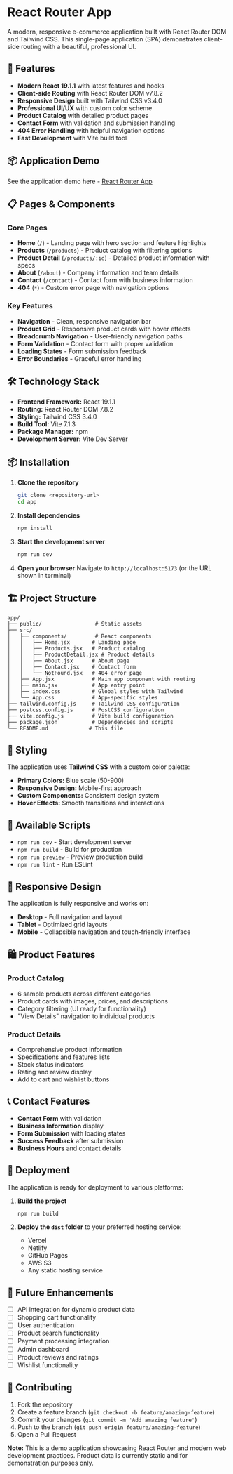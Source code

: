 # React Router App

A modern, responsive e-commerce application built with React Router DOM and Tailwind CSS. This single-page application (SPA) demonstrates client-side routing with a beautiful, professional UI.

## 🚀 Features

- **Modern React 19.1.1** with latest features and hooks
- **Client-side Routing** with React Router DOM v7.8.2
- **Responsive Design** built with Tailwind CSS v3.4.0
- **Professional UI/UX** with custom color scheme
- **Product Catalog** with detailed product pages
- **Contact Form** with validation and submission handling
- **404 Error Handling** with helpful navigation options
- **Fast Development** with Vite build tool

## 📦 Application Demo
See the application demo here - [React Router App]()

## 📋 Pages & Components

### Core Pages
- **Home** (`/`) - Landing page with hero section and feature highlights
- **Products** (`/products`) - Product catalog with filtering options
- **Product Detail** (`/products/:id`) - Detailed product information with specs
- **About** (`/about`) - Company information and team details
- **Contact** (`/contact`) - Contact form with business information
- **404** (`*`) - Custom error page with navigation options

### Key Features
- **Navigation** - Clean, responsive navigation bar
- **Product Grid** - Responsive product cards with hover effects
- **Breadcrumb Navigation** - User-friendly navigation paths
- **Form Validation** - Contact form with proper validation
- **Loading States** - Form submission feedback
- **Error Boundaries** - Graceful error handling

## 🛠️ Technology Stack

- **Frontend Framework:** React 19.1.1
- **Routing:** React Router DOM 7.8.2
- **Styling:** Tailwind CSS 3.4.0
- **Build Tool:** Vite 7.1.3
- **Package Manager:** npm
- **Development Server:** Vite Dev Server

## 📦 Installation

1. **Clone the repository**
   ```bash
   git clone <repository-url>
   cd app
   ```

2. **Install dependencies**
   ```bash
   npm install
   ```

3. **Start the development server**
   ```bash
   npm run dev
   ```

4. **Open your browser**
   Navigate to `http://localhost:5173` (or the URL shown in terminal)

## 🏗️ Project Structure

```
app/
├── public/                 # Static assets
├── src/
│   ├── components/         # React components
│   │   ├── Home.jsx       # Landing page
│   │   ├── Products.jsx   # Product catalog
│   │   ├── ProductDetail.jsx # Product details
│   │   ├── About.jsx      # About page
│   │   ├── Contact.jsx    # Contact form
│   │   └── NotFound.jsx   # 404 error page
│   ├── App.jsx            # Main app component with routing
│   ├── main.jsx           # App entry point
│   ├── index.css          # Global styles with Tailwind
│   └── App.css            # App-specific styles
├── tailwind.config.js     # Tailwind CSS configuration
├── postcss.config.js      # PostCSS configuration
├── vite.config.js         # Vite build configuration
├── package.json           # Dependencies and scripts
└── README.md             # This file
```

## 🎨 Styling

The application uses **Tailwind CSS** with a custom color palette:

- **Primary Colors:** Blue scale (50-900)
- **Responsive Design:** Mobile-first approach
- **Custom Components:** Consistent design system
- **Hover Effects:** Smooth transitions and interactions

## 🔧 Available Scripts

- `npm run dev` - Start development server
- `npm run build` - Build for production
- `npm run preview` - Preview production build
- `npm run lint` - Run ESLint

## 📱 Responsive Design

The application is fully responsive and works on:
- **Desktop** - Full navigation and layout
- **Tablet** - Optimized grid layouts
- **Mobile** - Collapsible navigation and touch-friendly interface

## 🛍️ Product Features

### Product Catalog
- 6 sample products across different categories
- Product cards with images, prices, and descriptions
- Category filtering (UI ready for functionality)
- "View Details" navigation to individual products

### Product Details
- Comprehensive product information
- Specifications and features lists
- Stock status indicators
- Rating and review display
- Add to cart and wishlist buttons

## 📞 Contact Features

- **Contact Form** with validation
- **Business Information** display
- **Form Submission** with loading states
- **Success Feedback** after submission
- **Business Hours** and contact details

## 🚀 Deployment

The application is ready for deployment to various platforms:

1. **Build the project**
   ```bash
   npm run build
   ```

2. **Deploy the `dist` folder** to your preferred hosting service:
   - Vercel
   - Netlify
   - GitHub Pages
   - AWS S3
   - Any static hosting service

## 🔮 Future Enhancements

- [ ] API integration for dynamic product data
- [ ] Shopping cart functionality
- [ ] User authentication
- [ ] Product search functionality
- [ ] Payment processing integration
- [ ] Admin dashboard
- [ ] Product reviews and ratings
- [ ] Wishlist functionality

## 🤝 Contributing

1. Fork the repository
2. Create a feature branch (`git checkout -b feature/amazing-feature`)
3. Commit your changes (`git commit -m 'Add amazing feature'`)
4. Push to the branch (`git push origin feature/amazing-feature`)
5. Open a Pull Request


**Note:** This is a demo application showcasing React Router and modern web development practices. Product data is currently static and for demonstration purposes only.
